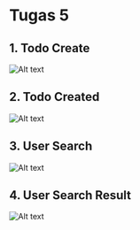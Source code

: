 # Tugas 5

## 1. Todo Create

![Alt text](screenshoot\tugas5\Screenshot%2025-04-25%210654.png)

## 2. Todo Created

![Alt text](screenshoot\tugas5\Screenshot%2025-04-25%210735.png)

## 3. User Search

![Alt text](screenshoot\tugas5\Screenshot%2025-04-25%210748.png)

## 4. User Search Result

![Alt text](screenshoot\tugas5\Screenshot%2025-04-25%210621.png)
